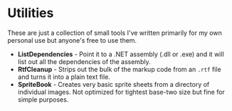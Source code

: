Utilities
=========

These are just a collection of small tools I've written primarily for my own personal use but anyone's free to use them.

- **ListDependencies** - Point it to a .NET assembly (.dll or .exe) and it will list out all the dependencies of the assembly.
- **RtfCleanup** - Strips out the bulk of the markup code from an `.rtf` file and turns it into a plain text file.
- **SpriteBook** - Creates very basic sprite sheets from a directory of individual images. Not optimized for tightest base-two size but fine for simple purposes.
